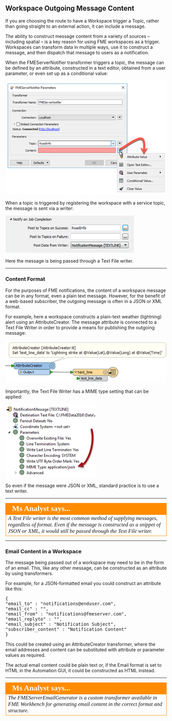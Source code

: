 ## Workspace Outgoing Message Content ##

If you are choosing the route to have a Workspace trigger a Topic, rather than going straight to an external action, it can include a message.

The ability to construct message content from a variety of sources – including spatial – is a key reason for using FME workspaces as a trigger. Workspaces can transform data in multiple ways, use it to construct a message, and then dispatch that message to users as a notification.

When the FMEServerNotifier transformer triggers a topic, the message can be defined by an attribute, constructed in a text editor, obtained from a user parameter, or even set up as a conditional value:

![](./Images/Img4.030.FMEServerNotifierMessage.png)

When a topic is triggered by registering the workspace with a service topic, the message is sent via a writer:

![](./Images/Img4.031.RegistrationNotificationWriter.png)

Here the message is being passed through a Text File writer.

---

### Content Format ###

For the purposes of FME notifications, the content of a workspace message can be in any format, even a plain text message. However, for the benefit of a web-based subscriber, the outgoing message is often in a JSON or XML format.

For example, here a workspace constructs a plain-text weather (lightning) alert using an AttributeCreator. The message attribute is connected to a Text File Writer in order to provide a means for publishing the outgoing message:

![](./Images/Img4.032.ConstructedNotificationMessage.png)

Importantly, the Text File Writer has a MIME type setting that can be applied:

![](./Images/Img4.033.TextfileMimeType.png)

So even if the message were JSON or XML, standard practice is to use a text writer.

---

<!--Person X Says Section-->

<table style="border-spacing: 0px">
<tr>
<td style="vertical-align:middle;background-color:darkorange;border: 2px solid darkorange">
<i class="fa fa-quote-left fa-lg fa-pull-left fa-fw" style="color:white;padding-right: 12px;vertical-align:text-top"></i>
<span style="color:white;font-size:x-large;font-weight: bold;font-family:serif">Ms Analyst says...</span>
</td>
</tr>

<tr>
<td style="border: 1px solid darkorange">
<span style="font-family:serif; font-style:italic; font-size:larger">
A Text File writer is the most common method of supplying messages, regardless of format. Even if the message is constructed as a snippet of JSON or XML, it would still be passed through the Text File writer.
</span>
</td>
</tr>
</table>

---

### Email Content in a Workspace ###

The message being passed out of a workspace may need to be in the form of an email. This, like any other message, can be constructed as an attribute by using transformers.

For example, for a JSON-formatted email you could construct an attribute like this:

<pre>
{
"email_to" : "notifications@enduser.com",
"email_cc" : "",
"email_from" : "notifications@fmeserver.com",
"email_replyto" : "",
"email_subject" : "Notification Subject",
"subscriber_content" : "Notification Content"
}
</pre>

This could be created using an AttributeCreator transformer, where the email addresses and content can be substituted with attribute or parameter values as required.

The actual email content could be plain text or, if the Email format is set to HTML in the Automation GUI, it could be constructed as HTML instead.

---

<!--Person X Says Section-->

<table style="border-spacing: 0px">
<tr>
<td style="vertical-align:middle;background-color:darkorange;border: 2px solid darkorange">
<i class="fa fa-quote-left fa-lg fa-pull-left fa-fw" style="color:white;padding-right: 12px;vertical-align:text-top"></i>
<span style="color:white;font-size:x-large;font-weight: bold;font-family:serif">Ms Analyst says...</span>
</td>
</tr>

<tr>
<td style="border: 1px solid darkorange">
<span style="font-family:serif; font-style:italic; font-size:larger">
The FMEServerEmailGenerator is a custom transformer available in FME Workbench for generating email content in the correct format and structure.
</span>
</td>
</tr>
</table>

